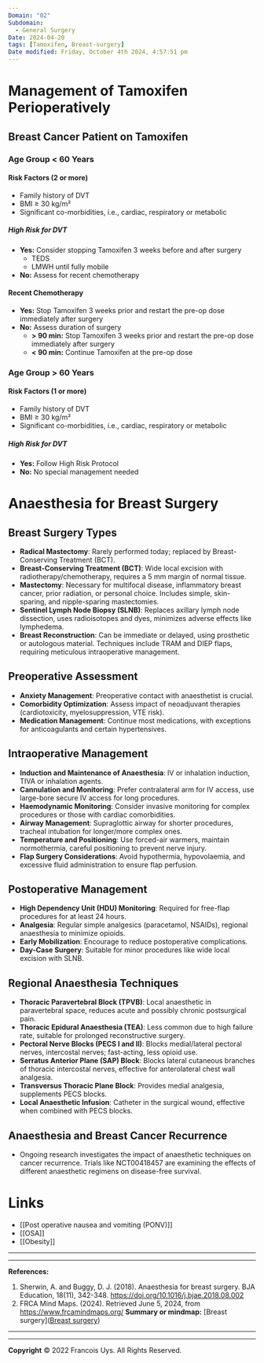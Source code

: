```yaml
---
Domain: "02"
Subdomain:
  - General Surgery
Date: 2024-04-20
tags: [Tamoxifen, Breast-surgery]
Date modified: Friday, October 4th 2024, 4:57:51 pm
---
```


# Management of Tamoxifen Perioperatively

## Breast Cancer Patient on Tamoxifen

### Age Group < 60 Years

#### Risk Factors (2 or more)

- Family history of DVT
- BMI ≥ 30 kg/m²
- Significant co-morbidities, i.e., cardiac, respiratory or metabolic

##### High Risk for DVT

- **Yes:** Consider stopping Tamoxifen 3 weeks before and after surgery
	- TEDS
	- LMWH until fully mobile
- **No:** Assess for recent chemotherapy

#### Recent Chemotherapy

- **Yes:** Stop Tamoxifen 3 weeks prior and restart the pre-op dose immediately after surgery
- **No:** Assess duration of surgery
	- **> 90 min:** Stop Tamoxifen 3 weeks prior and restart the pre-op dose immediately after surgery
	- **< 90 min:** Continue Tamoxifen at the pre-op dose

### Age Group > 60 Years

#### Risk Factors (1 or more)

- Family history of DVT
- BMI ≥ 30 kg/m²
- Significant co-morbidities, i.e., cardiac, respiratory or metabolic

##### High Risk for DVT

- **Yes:** Follow High Risk Protocol
- **No:** No special management needed
# Anaesthesia for Breast Surgery
## Breast Surgery Types

- **Radical Mastectomy**: Rarely performed today; replaced by Breast-Conserving Treatment (BCT).
- **Breast-Conserving Treatment (BCT)**: Wide local excision with radiotherapy/chemotherapy, requires a 5 mm margin of normal tissue.
- **Mastectomy**: Necessary for multifocal disease, inflammatory breast cancer, prior radiation, or personal choice. Includes simple, skin-sparing, and nipple-sparing mastectomies.
- **Sentinel Lymph Node Biopsy (SLNB)**: Replaces axillary lymph node dissection, uses radioisotopes and dyes, minimizes adverse effects like lymphedema.
- **Breast Reconstruction**: Can be immediate or delayed, using prosthetic or autologous material. Techniques include TRAM and DIEP flaps, requiring meticulous intraoperative management.

## Preoperative Assessment

- **Anxiety Management**: Preoperative contact with anaesthetist is crucial.
- **Comorbidity Optimization**: Assess impact of neoadjuvant therapies (cardiotoxicity, myelosuppression, VTE risk).
- **Medication Management**: Continue most medications, with exceptions for anticoagulants and certain hypertensives.

## Intraoperative Management

- **Induction and Maintenance of Anaesthesia**: IV or inhalation induction, TIVA or inhalation agents.
- **Cannulation and Monitoring**: Prefer contralateral arm for IV access, use large-bore secure IV access for long procedures.
- **Haemodynamic Monitoring**: Consider invasive monitoring for complex procedures or those with cardiac comorbidities.
- **Airway Management**: Supraglottic airway for shorter procedures, tracheal intubation for longer/more complex ones.
- **Temperature and Positioning**: Use forced-air warmers, maintain normothermia, careful positioning to prevent nerve injury.
- **Flap Surgery Considerations**: Avoid hypothermia, hypovolaemia, and excessive fluid administration to ensure flap perfusion.

## Postoperative Management

- **High Dependency Unit (HDU) Monitoring**: Required for free-flap procedures for at least 24 hours.
- **Analgesia**: Regular simple analgesics (paracetamol, NSAIDs), regional anaesthesia to minimize opioids.
- **Early Mobilization**: Encourage to reduce postoperative complications.
- **Day-Case Surgery**: Suitable for minor procedures like wide local excision with SLNB.

## Regional Anaesthesia Techniques

- **Thoracic Paravertebral Block (TPVB)**: Local anaesthetic in paravertebral space, reduces acute and possibly chronic postsurgical pain.
- **Thoracic Epidural Anaesthesia (TEA)**: Less common due to high failure rate, suitable for prolonged reconstructive surgery.
- **Pectoral Nerve Blocks (PECS I and II)**: Blocks medial/lateral pectoral nerves, intercostal nerves; fast-acting, less opioid use.
- **Serratus Anterior Plane (SAP) Block**: Blocks lateral cutaneous branches of thoracic intercostal nerves, effective for anterolateral chest wall analgesia.
- **Transversus Thoracic Plane Block**: Provides medial analgesia, supplements PECS blocks.
- **Local Anaesthetic Infusion**: Catheter in the surgical wound, effective when combined with PECS blocks.

## Anaesthesia and Breast Cancer Recurrence

- Ongoing research investigates the impact of anaesthetic techniques on cancer recurrence. Trials like NCT00418457 are examining the effects of different anaesthetic regimens on disease-free survival.

# Links
- [[Post operative nausea and vomiting (PONV)]]
- [[OSA]]
- [[Obesity]]

---

---
**References:**

1. Sherwin, A. and Buggy, D. J. (2018). Anaesthesia for breast surgery. BJA Education, 18(11), 342-348. https://doi.org/10.1016/j.bjae.2018.08.002
2. FRCA Mind Maps. (2024). Retrieved June 5, 2024, from https://www.frcamindmaps.org/
**Summary or mindmap:**
[Breast surgery]([Breast surgery](https://frcamindmaps.org/mindmaps/patientconditions1/breastsurgery/breastsurgery.html))

------------------------------------------------------------------------------------------------------------------------------------------------------------------------------------------------------------------------------


---

**Copyright**
© 2022 Francois Uys. All Rights Reserved.
